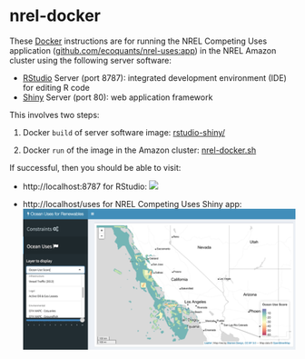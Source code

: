 # nrel-docker

These [Docker](https://www.docker.com/what-docker) instructions are for running the NREL Competing Uses application ([github.com/ecoquants/nrel-uses:app](https://github.com/ecoquants/nrel-uses/tree/master/app)) in the NREL Amazon cluster using the following server software:

- [RStudio](https://www.rstudio.com/products/rstudio/) Server (port 8787): integrated development environment (IDE) for editing R code
- [Shiny](https://shiny.rstudio.com) Server (port 80): web application framework

This involves two steps:

1. Docker `build` of server software image: [rstudio-shiny/](https://github.com/ecoquants/nrel-docker/tree/master/rstudio-shiny)

2. Docker `run` of the image in the Amazon cluster: [nrel-docker.sh](https://github.com/ecoquants/nrel-docker/blob/master/nrel-docker.sh)

If successful, then you should be able to visit:

- http://localhost:8787 for RStudio:
  ![](https://assets.digitalocean.com/tutorial_images/kobMKpU.png)

- http://localhost/uses for NREL Competing Uses Shiny app:
  ![](https://github.com/ecoquants/nrel-uses/raw/master/app/images/app_screen.png)  
  


